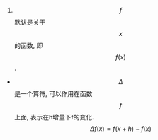 1. $$f$$ 默认是关于 $$x$$ 的函数, 即 $$f(x)$$.
*  $$\Delta$$是一个算符, 可以作用在函数 $$f$$ 上面, 表示在h增量下f的变化.
$$
\Delta f(x)=f(x+h)-f(x)
$$

